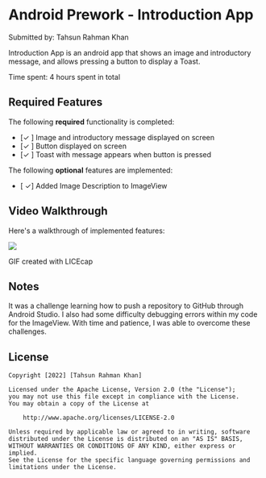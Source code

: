 # Android Prework - Introduction App

Submitted by: Tahsun Rahman Khan

Introduction App is an android app that shows an image and introductory message, and allows pressing a button to display a Toast. 

Time spent: 4 hours spent in total

## Required Features

The following **required** functionality is completed:

* [✓ ] Image and introductory message displayed on screen
* [✓ ] Button displayed on screen
* [✓ ] Toast with message appears when button is pressed 

The following **optional** features are implemented:

* [ ✓] Added Image Description to ImageView

## Video Walkthrough

Here's a walkthrough of implemented features:

![](https://github.com/emeraldsplash47/CodePath_Anroid_Application/blob/main/record.gif)

<!-- Replace this with whatever GIF tool you used! -->
GIF created with LICEcap  
<!-- Recommended tools:
[Kap](https://getkap.co/) for macOS
[ScreenToGif](https://www.screentogif.com/) for Windows
[peek](https://github.com/phw/peek) for Linux. -->

## Notes

It was a challenge learning how to push a repository to GitHub through Android Studio. I also had some difficulty debugging errors within my code for the ImageView. 
With time and patience, I was able to overcome these challenges.  

## License

    Copyright [2022] [Tahsun Rahman Khan]

    Licensed under the Apache License, Version 2.0 (the "License");
    you may not use this file except in compliance with the License.
    You may obtain a copy of the License at

        http://www.apache.org/licenses/LICENSE-2.0

    Unless required by applicable law or agreed to in writing, software
    distributed under the License is distributed on an "AS IS" BASIS,
    WITHOUT WARRANTIES OR CONDITIONS OF ANY KIND, either express or implied.
    See the License for the specific language governing permissions and
    limitations under the License.
